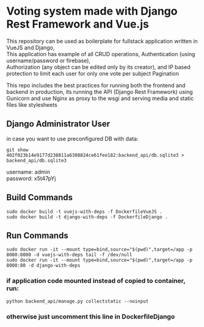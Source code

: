 # Voting system made with Django Rest Framework and Vue.js

This repository can be used as boilerplate for fullstack application written in VueJS and Django,  
This application has example of all CRUD operations, Authentication (using username/password or firebase),  
Authorization (any object can be edited only by its creator), and IP based protection to limit each user for only one vote per subject
Pagination

This repo includes the best practices for running both the frontend and backend in production,
its running the API (Django Rest Framework) using Gunicorn and use Nginx as proxy to the wsgi and serving media and static files like stylesheets 

## Django Administrator User
in case you want to use preconfigured DB with data:  
```
git show 402f023b14e9177d238811a6308824ce61fee182:backend_api/db.sqlite3 > backend_api/db.sqlite3
```
username: admin  
password: x5t47pYj

## Build Commands
```
sudo docker build -t vuejs-with-deps -f DockerfileVueJS .
sudo docker build -t django-with-deps -f DockerfileDjango .
```
## Run Commands
```
sudo docker run -it --mount type=bind,source="$(pwd)",target=/app -p 8080:8080 -d vuejs-with-deps tail -f /dev/null
sudo docker run -it --mount type=bind,source="$(pwd)",target=/app -p 8000:80 -d django-with-deps
```
### if application code mounted instead of copied to container, run:
```
python backend_api/manage.py collectstatic --noinput
```
### otherwise just uncomment this line in DockerfileDjango
